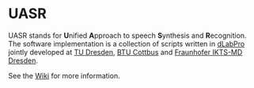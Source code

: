 UASR
====

UASR stands for **U**nified **A**pproach to speech **S**ynthesis and **R**ecognition. The software implementation is a collection of scripts written in [dLabPro](https://github.com/matthias-wolff/dLabPro) jointly developed at [TU Dresden](http://www.ias.et.tu-dresden.de), [BTU Cottbus](https://www.tu-cottbus.de/fakultaet3/en/communications-engineering.html) and [Fraunhofer IKTS-MD Dresden](http://www.izfp-d.fraunhofer.de/english-izfp-d/index.html).

See the [Wiki]( https://github.com/matthias-wolff/UASR/wiki) for more information.
